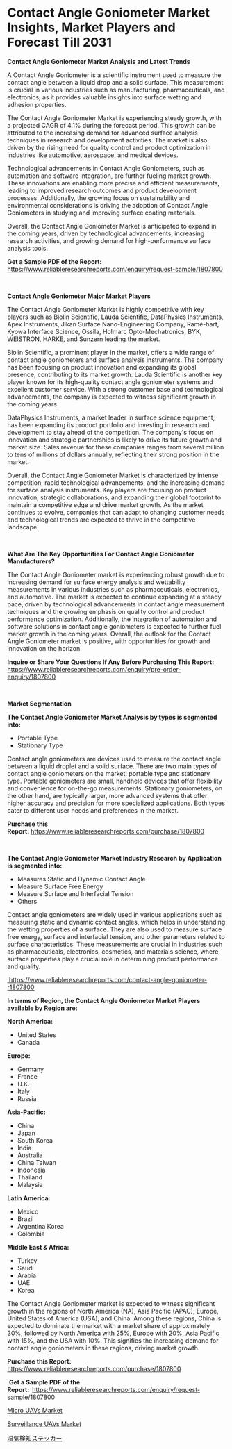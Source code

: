 <p><h1>Contact Angle Goniometer Market Insights, Market Players and Forecast Till 2031</h1></p><p><strong>Contact Angle Goniometer Market Analysis and Latest Trends</strong></p>
<p><p>A Contact Angle Goniometer is a scientific instrument used to measure the contact angle between a liquid drop and a solid surface. This measurement is crucial in various industries such as manufacturing, pharmaceuticals, and electronics, as it provides valuable insights into surface wetting and adhesion properties.</p><p>The Contact Angle Goniometer Market is experiencing steady growth, with a projected CAGR of 4.1% during the forecast period. This growth can be attributed to the increasing demand for advanced surface analysis techniques in research and development activities. The market is also driven by the rising need for quality control and product optimization in industries like automotive, aerospace, and medical devices.</p><p>Technological advancements in Contact Angle Goniometers, such as automation and software integration, are further fueling market growth. These innovations are enabling more precise and efficient measurements, leading to improved research outcomes and product development processes. Additionally, the growing focus on sustainability and environmental considerations is driving the adoption of Contact Angle Goniometers in studying and improving surface coating materials.</p><p>Overall, the Contact Angle Goniometer Market is anticipated to expand in the coming years, driven by technological advancements, increasing research activities, and growing demand for high-performance surface analysis tools.</p></p>
<p><strong>Get a Sample PDF of the Report:&nbsp;</strong> <a href="https://www.reliableresearchreports.com/enquiry/request-sample/1807800">https://www.reliableresearchreports.com/enquiry/request-sample/1807800</a></p>
<p>&nbsp;</p>
<p><strong>Contact Angle Goniometer Major Market Players</strong></p>
<p><p>The Contact Angle Goniometer Market is highly competitive with key players such as Biolin Scientific, Lauda Scientific, DataPhysics Instruments, Apex Instruments, Jikan Surface Nano-Engineering Company, Ramé-hart, Kyowa Interface Science, Ossila, Holmarc Opto-Mechatronics, BYK, WEISTRON, HARKE, and Sunzern leading the market. </p><p>Biolin Scientific, a prominent player in the market, offers a wide range of contact angle goniometers and surface analysis instruments. The company has been focusing on product innovation and expanding its global presence, contributing to its market growth. Lauda Scientific is another key player known for its high-quality contact angle goniometer systems and excellent customer service. With a strong customer base and technological advancements, the company is expected to witness significant growth in the coming years.</p><p>DataPhysics Instruments, a market leader in surface science equipment, has been expanding its product portfolio and investing in research and development to stay ahead of the competition. The company's focus on innovation and strategic partnerships is likely to drive its future growth and market size. Sales revenue for these companies ranges from several million to tens of millions of dollars annually, reflecting their strong position in the market.</p><p>Overall, the Contact Angle Goniometer Market is characterized by intense competition, rapid technological advancements, and the increasing demand for surface analysis instruments. Key players are focusing on product innovation, strategic collaborations, and expanding their global footprint to maintain a competitive edge and drive market growth. As the market continues to evolve, companies that can adapt to changing customer needs and technological trends are expected to thrive in the competitive landscape.</p></p>
<p>&nbsp;</p>
<p><strong>What Are The Key Opportunities For Contact Angle Goniometer Manufacturers?</strong></p>
<p><p>The Contact Angle Goniometer market is experiencing robust growth due to increasing demand for surface energy analysis and wettability measurements in various industries such as pharmaceuticals, electronics, and automotive. The market is expected to continue expanding at a steady pace, driven by technological advancements in contact angle measurement techniques and the growing emphasis on quality control and product performance optimization. Additionally, the integration of automation and software solutions in contact angle goniometers is expected to further fuel market growth in the coming years. Overall, the outlook for the Contact Angle Goniometer market is positive, with opportunities for growth and innovation on the horizon.</p></p>
<p><strong>Inquire or Share Your Questions If Any Before Purchasing This Report:</strong> <a href="https://www.reliableresearchreports.com/enquiry/pre-order-enquiry/1807800">https://www.reliableresearchreports.com/enquiry/pre-order-enquiry/1807800</a></p>
<p>&nbsp;</p>
<p><strong>Market Segmentation</strong></p>
<p><strong>The Contact Angle Goniometer Market Analysis by types is segmented into:</strong></p>
<p><ul><li>Portable Type</li><li>Stationary Type</li></ul></p>
<p><p>Contact angle goniometers are devices used to measure the contact angle between a liquid droplet and a solid surface. There are two main types of contact angle goniometers on the market: portable type and stationary type. Portable goniometers are small, handheld devices that offer flexibility and convenience for on-the-go measurements. Stationary goniometers, on the other hand, are typically larger, more advanced systems that offer higher accuracy and precision for more specialized applications. Both types cater to different user needs and preferences in the market.</p></p>
<p><strong>Purchase this Report:&nbsp;</strong><a href="https://www.reliableresearchreports.com/purchase/1807800">https://www.reliableresearchreports.com/purchase/1807800</a></p>
<p>&nbsp;</p>
<p><strong>The Contact Angle Goniometer Market Industry Research by Application is segmented into:</strong></p>
<p><ul><li>Measures Static and Dynamic Contact Angle</li><li>Measure Surface Free Energy</li><li>Measure Surface and Interfacial Tension</li><li>Others</li></ul></p>
<p><p>Contact angle goniometers are widely used in various applications such as measuring static and dynamic contact angles, which helps in understanding the wetting properties of a surface. They are also used to measure surface free energy, surface and interfacial tension, and other parameters related to surface characteristics. These measurements are crucial in industries such as pharmaceuticals, electronics, cosmetics, and materials science, where surface properties play a crucial role in determining product performance and quality.</p></p>
<p><a href="https://www.reliableresearchreports.com/contact-angle-goniometer-r1807800">&nbsp;https://www.reliableresearchreports.com/contact-angle-goniometer-r1807800</a></p>
<p><strong>In terms of Region, the Contact Angle Goniometer Market Players available by Region are:</strong></p>
<p>
    <p> <strong> North America: </strong>
        <ul>
            <li>United States</li>
            <li>Canada</li>
        </ul>
        </p> 
    <p> <strong> Europe: </strong>
        <ul>
            <li>Germany</li>
            <li>France</li>
            <li>U.K.</li>
            <li>Italy</li>
            <li>Russia</li>
        </ul>
        </p> 
    <p> <strong> Asia-Pacific: </strong>
        <ul>
            <li>China</li>
            <li>Japan</li>
            <li>South Korea</li>
            <li>India</li>
            <li>Australia</li>
            <li>China Taiwan</li>
            <li>Indonesia</li>
            <li>Thailand</li>
            <li>Malaysia</li>
        </ul>
        </p> 
    <p> <strong> Latin America: </strong>
        <ul>
            <li>Mexico</li>
            <li>Brazil</li>
            <li>Argentina Korea</li>
            <li>Colombia</li>
        </ul>
        </p> 
    <p> <strong> Middle East & Africa: </strong>
        <ul>
            <li>Turkey</li>
            <li>Saudi</li>
            <li>Arabia</li>
            <li>UAE</li>
            <li>Korea</li>
        </ul>
    </p>
    </p>
<p><p>The Contact Angle Goniometer market is expected to witness significant growth in the regions of North America (NA), Asia Pacific (APAC), Europe, United States of America (USA), and China. Among these regions, China is expected to dominate the market with a market share of approximately 30%, followed by North America with 25%, Europe with 20%, Asia Pacific with 15%, and the USA with 10%. This signifies the increasing demand for contact angle goniometers in these regions, driving market growth.</p></p>
<p><strong>Purchase this Report: </strong><a href="https://www.reliableresearchreports.com/purchase/1807800">https://www.reliableresearchreports.com/purchase/1807800</a></p>
<p>&nbsp;<strong>Get a Sample PDF of the Report:&nbsp;&nbsp;</strong><a href="https://www.reliableresearchreports.com/enquiry/request-sample/1807800">https://www.reliableresearchreports.com/enquiry/request-sample/1807800</a></p>
<p><strong></strong></p>
<p><p><a href="https://github.com/nancykennedykellievqfqt2/Market-Research-Report-List-3/blob/main/micro-uavs-market.md">Micro UAVs Market</a></p><p><a href="https://github.com/seekum/Market-Research-Report-List-3/blob/main/surveillance-uavs-market.md">Surveillance UAVs Market</a></p><p><a href="https://github.com/CloydAbbott2023/Market-Research-Report-List-2/blob/main/5287209157098.md">湿気検知ステッカー</a></p></p>